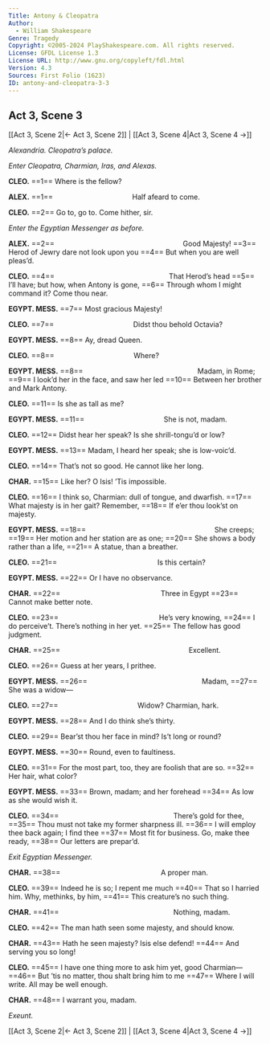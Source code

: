 ```yaml
---
Title: Antony & Cleopatra
Author: 
  - William Shakespeare
Genre: Tragedy
Copyright: ©2005-2024 PlayShakespeare.com. All rights reserved.
License: GFDL License 1.3
License URL: http://www.gnu.org/copyleft/fdl.html
Version: 4.3
Sources: First Folio (1623)
ID: antony-and-cleopatra-3-3
---
```


## Act 3, Scene 3
[[Act 3, Scene 2|← Act 3, Scene 2]] | [[Act 3, Scene 4|Act 3, Scene 4 →]]

*Alexandria. Cleopatra’s palace.*

*Enter Cleopatra, Charmian, Iras, and Alexas.*

**CLEO.**
==1== Where is the fellow?

**ALEX.**
==1==            Half afeard to come.

**CLEO.**
==2== Go to, go to. Come hither, sir.

*Enter the Egyptian Messenger as before.*

**ALEX.**
==2==                   Good Majesty!
==3== Herod of Jewry dare not look upon you
==4== But when you are well pleas’d.

**CLEO.**
==4==                 That Herod’s head
==5== I’ll have; but how, when Antony is gone,
==6== Through whom I might command it? Come thou near.

**EGYPT. MESS.**
==7== Most gracious Majesty!

**CLEO.**
==7==            Didst thou behold Octavia?

**EGYPT. MESS.**
==8== Ay, dread Queen.

**CLEO.**
==8==            Where?

**EGYPT. MESS.**
==8==                 Madam, in Rome;
==9== I look’d her in the face, and saw her led
==10== Between her brother and Mark Antony.

**CLEO.**
==11== Is she as tall as me?

**EGYPT. MESS.**
==11==            She is not, madam.

**CLEO.**
==12== Didst hear her speak? Is she shrill-tongu’d or low?

**EGYPT. MESS.**
==13== Madam, I heard her speak; she is low-voic’d.

**CLEO.**
==14== That’s not so good. He cannot like her long.

**CHAR.**
==15== Like her? O Isis! ’Tis impossible.

**CLEO.**
==16== I think so, Charmian: dull of tongue, and dwarfish.
==17== What majesty is in her gait? Remember,
==18== If e’er thou look’st on majesty.

**EGYPT. MESS.**
==18==                   She creeps;
==19== Her motion and her station are as one;
==20== She shows a body rather than a life,
==21== A statue, than a breather.

**CLEO.**
==21==               Is this certain?

**EGYPT. MESS.**
==22== Or I have no observance.

**CHAR.**
==22==               Three in Egypt
==23== Cannot make better note.

**CLEO.**
==23==               He’s very knowing,
==24== I do perceive’t. There’s nothing in her yet.
==25== The fellow has good judgment.

**CHAR.**
==25==                   Excellent.

**CLEO.**
==26== Guess at her years, I prithee.

**EGYPT. MESS.**
==26==                 Madam,
==27== She was a widow⁠—

**CLEO.**
==27==            Widow? Charmian, hark.

**EGYPT. MESS.**
==28== And I do think she’s thirty.

**CLEO.**
==29== Bear’st thou her face in mind? Is’t long or round?

**EGYPT. MESS.**
==30== Round, even to faultiness.

**CLEO.**
==31== For the most part, too, they are foolish that are so.
==32== Her hair, what color?

**EGYPT. MESS.**
==33== Brown, madam; and her forehead
==34== As low as she would wish it.

**CLEO.**
==34==                 There’s gold for thee,
==35== Thou must not take my former sharpness ill.
==36== I will employ thee back again; I find thee
==37== Most fit for business. Go, make thee ready,
==38== Our letters are prepar’d.

*Exit Egyptian Messenger.*

**CHAR.**
==38==               A proper man.

**CLEO.**
==39== Indeed he is so; I repent me much
==40== That so I harried him. Why, methinks, by him,
==41== This creature’s no such thing.

**CHAR.**
==41==                 Nothing, madam.

**CLEO.**
==42== The man hath seen some majesty, and should know.

**CHAR.**
==43== Hath he seen majesty? Isis else defend!
==44== And serving you so long!

**CLEO.**
==45== I have one thing more to ask him yet, good Charmian⁠—
==46== But ’tis no matter, thou shalt bring him to me
==47== Where I will write. All may be well enough.

**CHAR.**
==48== I warrant you, madam.

*Exeunt.*

[[Act 3, Scene 2|← Act 3, Scene 2]] | [[Act 3, Scene 4|Act 3, Scene 4 →]]